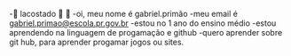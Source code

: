 -🐊 lacostado 🥂 🧊
-oi, meu nome é gabriel.primão
-meu email é gabriel.primao@escola.pr.gov.br
-estou no 1 ano do ensino médio 
-estou aprendendo na linguagem de progamação e github
-quero aprender sobre git hub, para aprender progamar jogos ou sites.
